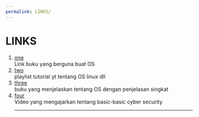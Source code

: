 ```yaml
---
permalink: LINKS/
---
```


# LINKS

1. [one](https://www.os-book.com/OS10/slide-dir/)<br>
    Link buku yang berguna buat OS
2. [two](https://os.vlsm.org/playlists/)<br>
    playlist tutorial yt tentang OS linux dll
3. [three](https://rms46.vlsm.org/2/213.pdf)<br>
    buku yang menjelaskan tentang OS dengan penjelasan singkat
4. [four](https://www.youtube.com/watch?v=U_P23SqJaDc)<br>
    Video yang mengajarkan tentang basic-basic cyber security
   <br>
   <hr>
   
